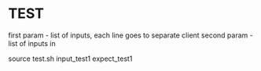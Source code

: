 # TEST

first param - list of inputs, each line goes to separate client
second param - list of inputs in

source test.sh input_test1 expect_test1
